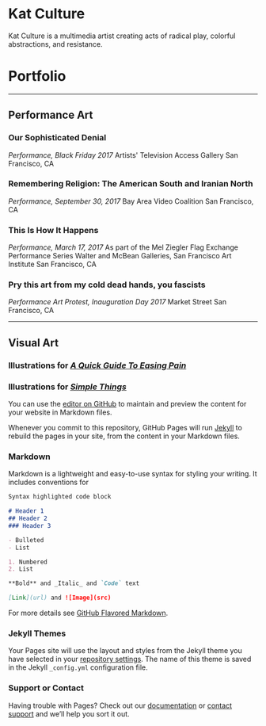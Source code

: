 # Kat Culture

Kat Culture is a multimedia artist creating acts of radical play, colorful abstractions, and resistance. 

# Portfolio

----------------------------------


## Performance Art

### Our Sophisticated Denial 
_Performance, Black Friday 2017_
Artists' Television Access Gallery
San Francisco, CA

### Remembering Religion: The American South and Iranian North 
_Performance, September 30, 2017_
Bay Area Video Coalition
San Francisco, CA

### This Is How It Happens
_Performance, March 17, 2017_
As part of the Mel Ziegler Flag Exchange Performance Series
Walter and McBean Galleries, San Francisco Art Institute
San Francisco, CA

### Pry this art from my cold dead hands, you fascists
_Performance Art Protest, Inauguration Day 2017_
Market Street
San Francisco, CA

----------------------------------

## Visual Art

### Illustrations for [_A Quick Guide To Easing Pain_](https://www.amazon.com/Quick-Guide-Easing-Pain-Workplace/dp/1548438022/ref=sr_1_1?ie=UTF8&qid=1511815287&sr=8-1&keywords=shara+ogin)

### Illustrations for [_Simple Things_](https://chicagoliterati.com/2017/04/28/simple-things-by-elizeya-quate-featuring-art-by-kay-culture/) 


You can use the [editor on GitHub](https://github.com/katculture/katculture.github.io/edit/master/index.md) to maintain and preview the content for your website in Markdown files.

Whenever you commit to this repository, GitHub Pages will run [Jekyll](https://jekyllrb.com/) to rebuild the pages in your site, from the content in your Markdown files.

### Markdown

Markdown is a lightweight and easy-to-use syntax for styling your writing. It includes conventions for

```markdown
Syntax highlighted code block

# Header 1
## Header 2
### Header 3

- Bulleted
- List

1. Numbered
2. List

**Bold** and _Italic_ and `Code` text

[Link](url) and ![Image](src)
```

For more details see [GitHub Flavored Markdown](https://guides.github.com/features/mastering-markdown/).

### Jekyll Themes

Your Pages site will use the layout and styles from the Jekyll theme you have selected in your [repository settings](https://github.com/katculture/katculture.github.io/settings). The name of this theme is saved in the Jekyll `_config.yml` configuration file.

### Support or Contact

Having trouble with Pages? Check out our [documentation](https://help.github.com/categories/github-pages-basics/) or [contact support](https://github.com/contact) and we’ll help you sort it out.
